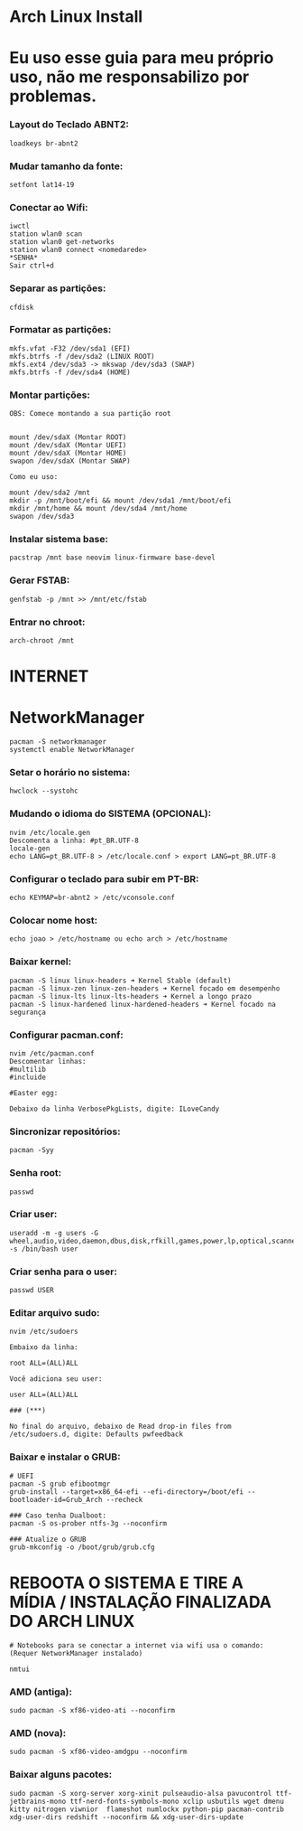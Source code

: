 # Arch Linux Install

# Eu uso esse guia para meu próprio uso, não me responsabilizo por problemas.


### Layout do Teclado ABNT2:

```
loadkeys br-abnt2
```

### Mudar tamanho da fonte:

```
setfont lat14-19
```

### Conectar ao Wifi:

```
iwctl
station wlan0 scan
station wlan0 get-networks
station wlan0 connect <nomedarede> 
*SENHA*
Sair ctrl+d
```

### Separar as partições:

```
cfdisk
```

### Formatar as partições:

```
mkfs.vfat -F32 /dev/sda1 (EFI)
mkfs.btrfs -f /dev/sda2 (LINUX ROOT)
mkfs.ext4 /dev/sda3 -> mkswap /dev/sda3 (SWAP)
mkfs.btrfs -f /dev/sda4 (HOME)
```

### Montar partições:

```
OBS: Comece montando a sua partição root


mount /dev/sdaX (Montar ROOT)
mount /dev/sdaX (Montar UEFI)
mount /dev/sdaX (Montar HOME)
swapon /dev/sdaX (Montar SWAP)

Como eu uso:

mount /dev/sda2 /mnt 
mkdir -p /mnt/boot/efi && mount /dev/sda1 /mnt/boot/efi
mkdir /mnt/home && mount /dev/sda4 /mnt/home
swapon /dev/sda3
```

### Instalar sistema base:

```
pacstrap /mnt base neovim linux-firmware base-devel
```

### Gerar FSTAB:

```
genfstab -p /mnt >> /mnt/etc/fstab
```

### Entrar no chroot:

```
arch-chroot /mnt
```

# INTERNET
# NetworkManager

```
pacman -S networkmanager
systemctl enable NetworkManager
```

### Setar o horário no sistema:

```
hwclock --systohc
```

### Mudando o idioma do SISTEMA (OPCIONAL):

```
nvim /etc/locale.gen
Descomenta a linha: #pt_BR.UTF-8
locale-gen
echo LANG=pt_BR.UTF-8 > /etc/locale.conf > export LANG=pt_BR.UTF-8
```

### Configurar o teclado para subir em PT-BR:

```
echo KEYMAP=br-abnt2 > /etc/vconsole.conf
```

### Colocar nome host:

```
echo joao > /etc/hostname ou echo arch > /etc/hostname
```

### Baixar kernel:

```
pacman -S linux linux-headers ➜ Kernel Stable (default)
pacman -S linux-zen linux-zen-headers ➜ Kernel focado em desempenho
pacman -S linux-lts linux-lts-headers ➜ Kernel a longo prazo
pacman -S linux-hardened linux-hardened-headers ➜ Kernel focado na segurança
```

### Configurar pacman.conf:

```
nvim /etc/pacman.conf
Descomentar linhas:
#multilib
#incluide

#Easter egg:

Debaixo da linha VerbosePkgLists, digite: ILoveCandy
```

### Sincronizar repositórios:

```
pacman -Syy
```

### Senha root:

```
passwd 
```

### Criar user:

```
useradd -m -g users -G wheel,audio,video,daemon,dbus,disk,rfkill,games,power,lp,optical,scanner,storage,input -s /bin/bash user
```

### Criar senha para o user:

```
passwd USER
```

### Editar arquivo sudo:

```
nvim /etc/sudoers

Embaixo da linha:

root ALL=(ALL)ALL

Você adiciona seu user:

user ALL=(ALL)ALL

### (***)

No final do arquivo, debaixo de Read drop-in files from /etc/sudoers.d, digite: Defaults pwfeedback
```

### Baixar e instalar o GRUB:

```
# UEFI
pacman -S grub efibootmgr
grub-install --target=x86_64-efi --efi-directory=/boot/efi --bootloader-id=Grub_Arch --recheck

### Caso tenha Dualboot:
pacman -S os-prober ntfs-3g --noconfirm

### Atualize o GRUB
grub-mkconfig -o /boot/grub/grub.cfg
```

# REBOOTA O SISTEMA E TIRE A MÍDIA / INSTALAÇÃO FINALIZADA DO ARCH LINUX #

```
# Notebooks para se conectar a internet via wifi usa o comando: (Requer NetworkManager instalado)

nmtui
```

### AMD (antiga):

```
sudo pacman -S xf86-video-ati --noconfirm
```

### AMD (nova):

```
sudo pacman -S xf86-video-amdgpu --noconfirm
```

### Baixar alguns pacotes:
```
sudo pacman -S xorg-server xorg-xinit pulseaudio-alsa pavucontrol ttf-jetbrains-mono ttf-nerd-fonts-symbols-mono xclip usbutils wget dmenu kitty nitrogen viwnior  flameshot numlockx python-pip pacman-contrib xdg-user-dirs redshift --noconfirm && xdg-user-dirs-update
```
